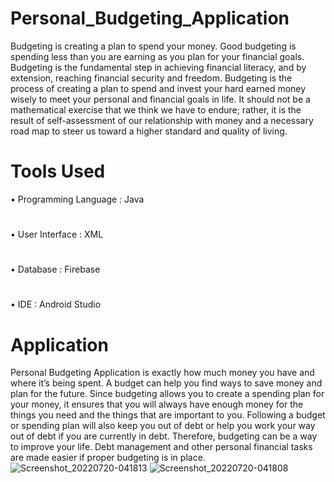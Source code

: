 # Personal_Budgeting_Application
Budgeting is creating a plan to spend your money. Good budgeting is spending less than
you are earning as you plan for your financial goals. Budgeting is the fundamental step
in achieving financial literacy, and by extension, reaching financial security and freedom.
Budgeting is the process of creating a plan to spend and invest your hard earned money
wisely to meet your personal and financial goals in life. It should not be a mathematical
exercise that we think we have to endure; rather, it is the result of self-assessment of our
relationship with money and a necessary road map to steer us toward a higher standard
and quality of living.

# Tools Used
• Programming Language : Java
#
• User Interface : XML
#
• Database : Firebase
#
• IDE : Android Studio

# Application
Personal Budgeting Application is exactly how much money you have and where it’s
being spent. A budget can help you find ways to save money and plan for the future.
Since budgeting allows you to create a spending plan for your money, it ensures that you
will always have enough money for the things you need and the things that are important
to you. Following a budget or spending plan will also keep you out of debt or help you
work your way out of debt if you are currently in debt.
Therefore, budgeting can be a way to improve your life. Debt management and other
personal financial tasks are made easier if proper budgeting is in place.
![Screenshot_20220720-041813](https://user-images.githubusercontent.com/69820143/179861461-f0e9204a-23b2-4445-8d99-ce0bc3697cea.jpg)
![Screenshot_20220720-041808](https://user-images.githubusercontent.com/69820143/179861477-9f2abbc1-c212-4f3d-94bc-930858d234f9.jpg)
